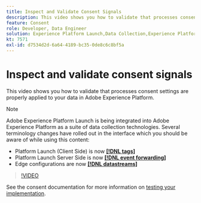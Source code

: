 ```yaml
---
title: Inspect and Validate Consent Signals
description: This video shows you how to validate that processes consent settings are properly applied to your data in Adobe Experience Platform.
feature: Consent
role: Developer, Data Engineer
solution: Experience Platform Launch,Data Collection,Experience Platform
kt: 7571
exl-id: d7534d2d-6a64-4189-bc35-0de8c6c8bf5a
---
```

# Inspect and validate consent signals

This video shows you how to validate that processes consent settings are properly applied to your data in Adobe Experience Platform.


>[!NOTE]
>
>Adobe Experience Platform Launch is being integrated into Adobe Experience Platform as a suite of data collection technologies. Several terminology changes have rolled out in the interface which you should be aware of while using this content:
>
> * Platform Launch (Client Side) is now **[[!DNL tags]](https://experienceleague.adobe.com/docs/launch/using/home.html)** 
> * Platform Launch Server Side is now **[[!DNL event forwarding]](https://experienceleague.adobe.com/docs/launch/using/server-side-info/server-side-overview.html)** 
> * Edge configurations  are now **[[!DNL datastreams]](https://experienceleague.adobe.com/docs/experience-platform/edge/fundamentals/datastreams.html)**

>[!VIDEO](https://video.tv.adobe.com/v/332696/?quality=12&learn=on)

See the consent documentation for more information on [testing your implementation](https://experienceleague.adobe.com/docs/experience-platform/landing/governance-privacy-security/consent/adobe/overview.html?lang=en#test-implementation).
